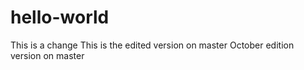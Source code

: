 # hello-world

This is a change
This is the edited version on master
October edition version on master
